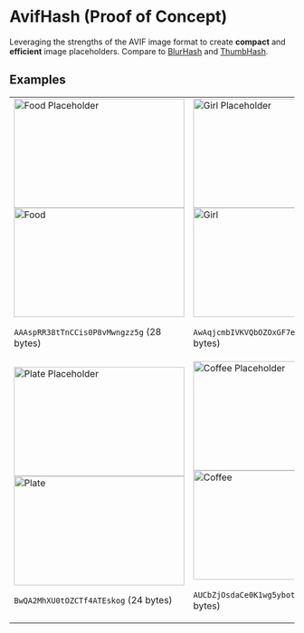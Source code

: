 # AvifHash (Proof of Concept)

Leveraging the strengths of the AVIF image format to create **compact** and **efficient** image placeholders. Compare to [BlurHash](https://blurha.sh/) and [ThumbHash](https://evanw.github.io/thumbhash/).

## Examples
<table markdown=1><tr><td>
<div class="demo-container" id="food" data-hash="AAAspRR38tTnCCis0P8vMwngzz5g">
    <img id="demo-placeholder" alt="Food Placeholder" width="301" height="193">
    <img id="demo" alt="Food" width="301" height="193" data-src="pics/eat.jpg">
    <div class="blur" width="301" height="193">
</div>

`AAAspRR38tTnCCis0P8vMwngzz5g` (28 bytes)
</td><td>
<div class="demo-container" id="girl" data-hash="AwAqjcmbIVKVQbOZOxGF7efgbtHg">
    <img id="demo-placeholder" alt="Girl Placeholder" width="301" height="193">
    <img id="demo" alt="Girl" width="301" height="193" data-src="pics/girl.jpg">
    <div class="blur" width="301" height="193">
</div>

`AwAqjcmbIVKVQbOZOxGF7efgbtHg` (28 bytes)
</td></tr><tr><td>
<div class="demo-container" id="plate" data-hash="BwQA2MhXU0tOZCTf4ATEskog">
    <img id="demo-placeholder" alt="Plate Placeholder" width="301" height="193">
    <img id="demo" alt="Plate" width="301" height="193" data-src="pics/plate.jpg">
    <div class="blur" width="301" height="193">
</div>

`BwQA2MhXU0tOZCTf4ATEskog` (24 bytes)
</td><td>
<div class="demo-container" id="coffee" data-hash="AUCbZjOsdaCe0K1wg5ybot3nXP6S">
    <img id="demo-placeholder" alt="Coffee Placeholder" width="301" height="193">
    <img id="demo" alt="Coffee" width="301" height="193" data-src="pics/coffee.jpg">
    <div class="blur" width="301" height="193">
</div>

`AUCbZjOsdaCe0K1wg5ybot3nXP6S` (28 bytes)
</td></tr></table>
<script type="module">
// ToDo: encapsulate logic into library for MVP
//import * as AvifHash from '/scripts/avifhash.js';

const binaryToBase64 = binary => btoa(String.fromCharCode(...binary));
const base64ToBinary = base64 => new Uint8Array(atob(base64).split('').map(x => x.charCodeAt(0)));
const appendBuffer = function(buffer1, buffer2) {
    var tmp = new Uint8Array(buffer1.byteLength + buffer2.byteLength);
    tmp.set(new Uint8Array(buffer1), 0);
    tmp.set(new Uint8Array(buffer2), buffer1.byteLength);
    return tmp.buffer;
};

const demoContainers = document.getElementsByClassName("demo-container");
const avifHeader = "AAAAIGZ0eXBhdmlmAAAAAGF2aWZtaWYxbWlhZk1BMUEAAADybWV0YQAAAAAAAAAoaGRscgAAAAAAAAAAcGljdAAAAAAAAAAAAAAAAGxpYmF2aWYAAAAADnBpdG0AAAAAAAEAAAAeaWxvYwAAAABEAAABAAEAAAABAAABGgAAACcAAAAoaWluZgAAAAAAAQAAABppbmZlAgAAAAABAABhdjAxQ29sb3IAAAAAamlwcnAAAABLaXBjbwAAABRpc3BlAAAAAAAAAAgAAAAIAAAAEHBpeGkAAAAAAwgICAAAAAxhdjFDgSAAAAAAABNjb2xybmNseAABAA0ABoAAAAAXaXBtYQAAAAAAAAABAAEEAQKDBAAAAC9tZGF0EgAKCDgIv+UBDQaQMhkcgAAAQA==";

for (const demoContainer of demoContainers) {
    const avifHashImage = demoContainer.dataset.hash;
    const demoPlaceholder = demoContainer.querySelector('#demo-placeholder');
    const demo = demoContainer.querySelector('#demo');
    const blur = demoContainer.querySelector('.blur');
    const originalUrl = demo.dataset.src;

    const avifHeaderBinary = base64ToBinary(avifHeader);
    const hashImageBinary = base64ToBinary(avifHashImage);
    const avifHashHeader = hashImageBinary[0];

    // Adjust AVIF and OBU size fields
    avifHeaderBinary[127] = hashImageBinary.length + 18;
    avifHeaderBinary[277] = hashImageBinary.length + 26;
    avifHeaderBinary[295] = hashImageBinary.length + 4;

    console.log(hashImageBinary);
    console.log(avifHeaderBinary[295]);

    // Set qindex (lowest bit)
    const reducedQIndex = avifHashHeader & 3;

    switch (reducedQIndex) {
        case 0: avifHeaderBinary[296] = 28; break; // qindex 200
        case 1: avifHeaderBinary[296] = 27; break; // qindex 184   
        case 2: avifHeaderBinary[296] = 26; break; // qindex 168
        case 3: avifHeaderBinary[296] = 25; break; // qindex 152
    }

    // extended tx?
    if ((avifHashHeader & 4) !== 0) {
        avifHeaderBinary[298] = 1;
    } else {
        avifHeaderBinary[298] = 0;
    }

    const fullImageBinary = appendBuffer(avifHeaderBinary, hashImageBinary.slice(1, hashImageBinary.length));
    const fullImageBase64 = binaryToBase64(new Uint8Array(fullImageBinary));
    const fullImageData64 = 'data:image/avif;base64,' + fullImageBase64;

    console.log(fullImageBinary);
    console.log(fullImageBase64);

    // Set the placeholder image
    demoPlaceholder.src = fullImageData64;

    // Load the full image
    // ToDo: find a cleaner way to transition from blurred demo placeholder to demo
    setTimeout(() => demo.src = originalUrl, 1000);
    demo.onload = function() {
        blur.style.opacity = '0';
        setTimeout(() => demoPlaceholder.style.opacity = '0', 1000);
        demo.style.opacity = '1';
    }
}
</script>